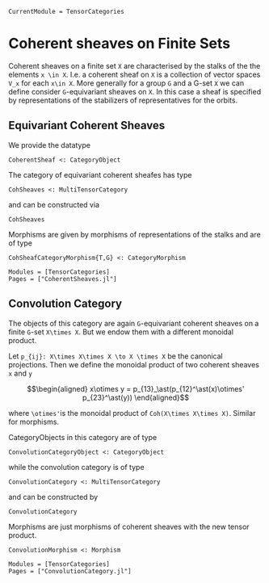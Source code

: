 ```@meta
CurrentModule = TensorCategories
```

# Coherent sheaves on Finite Sets

Coherent sheaves on a finite set ``X`` are characterised by the stalks of the
the elements ``x \in X``. I.e. a coherent sheaf on ``X`` is a collection of
vector spaces ``V_x`` for each ``x\in X``. More generally for a group ``G`` and
a G-set ``X`` we can define consider ``G``-equivariant sheaves on ``X``. In this
case a sheaf is specified by representations of the stabilizers of representatives
for the orbits.

## Equivariant Coherent Sheaves

We provide the datatype

```
CoherentSheaf <: CategoryObject
```

The category of equivariant coherent sheafes has type

```
CohSheaves <: MultiTensorCategory
```

and can be constructed via

```@docs
CohSheaves
```

Morphisms are given by morphisms of representations of the stalks and are of type

```
CohSheafCategoryMorphism{T,G} <: CategoryMorphism
```

```@autodocs
Modules = [TensorCategories]
Pages = ["CoherentSheaves.jl"]
```

## Convolution Category

The objects of this category are again ``G``-equivariant coherent sheaves on a
finite ``G``-set ``X\times X``. But we endow them with a different monoidal product.

Let ``p_{ij}: X\times X\times X \to X \times X`` be the canonical projections.
Then we define the monoidal product of two coherent sheaves ``x`` and ``y``
```math
\begin{aligned}
x\otimes y = p_{13}_\ast(p_{12}^\ast(x)\otimes' p_{23}^\ast(y))
\end{aligned}
```

where ``\otimes'``is the monoidal product of ``Coh(X\times X\times X)``. Similar for
morphisms.

CategoryObjects in this category are of type

```
ConvolutionCategoryObject <: CategoryObject
```

while the convolution category is of type

```
ConvolutionCategory <: MultiTensorCategory
```

and can be constructed by

```@docs
ConvolutionCategory
```

Morphisms are just morphisms of coherent sheaves with the new tensor product.

```
ConvolutionMorphism <: Morphism
```

```@autodocs
Modules = [TensorCategories]
Pages = ["ConvolutionCategory.jl"]
```
